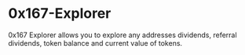 # 0x167-Explorer
0x167 Explorer allows you to explore any addresses dividends, referral dividends, token balance and current value of tokens.
